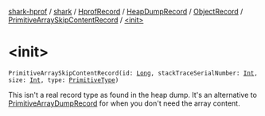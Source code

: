 [shark-hprof](../../../../../index.md) / [shark](../../../../index.md) / [HprofRecord](../../../index.md) / [HeapDumpRecord](../../index.md) / [ObjectRecord](../index.md) / [PrimitiveArraySkipContentRecord](index.md) / [&lt;init&gt;](./-init-.md)

# &lt;init&gt;

`PrimitiveArraySkipContentRecord(id: `[`Long`](https://kotlinlang.org/api/latest/jvm/stdlib/kotlin/-long/index.html)`, stackTraceSerialNumber: `[`Int`](https://kotlinlang.org/api/latest/jvm/stdlib/kotlin/-int/index.html)`, size: `[`Int`](https://kotlinlang.org/api/latest/jvm/stdlib/kotlin/-int/index.html)`, type: `[`PrimitiveType`](../../../../-primitive-type/index.md)`)`

This isn't a real record type as found in the heap dump. It's an alternative to
[PrimitiveArrayDumpRecord](../-primitive-array-dump-record/index.md) for when you don't need the array content.

